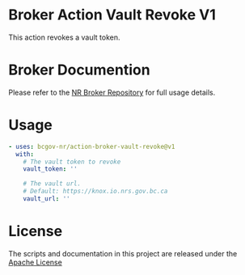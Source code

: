 # Broker Action Vault Revoke V1

This action revokes a vault token.

# Broker Documention

Please refer to the [NR Broker Repository](https://github.com/bcgov-nr/nr-broker) for full usage details.

# Usage

<!-- start usage -->
```yaml
- uses: bcgov-nr/action-broker-vault-revoke@v1
  with:
    # The vault token to revoke
    vault_token: ''

    # The vault url.
    # Default: https://knox.io.nrs.gov.bc.ca
    vault_url: ''
```
<!-- end usage -->

# License

The scripts and documentation in this project are released under the [Apache License](LICENSE)

